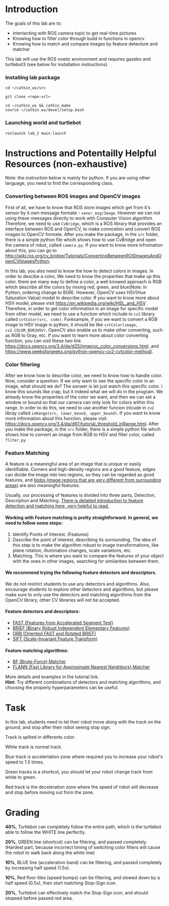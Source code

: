 # Introduction
The goals of this lab are to:
* Intertacting with ROS camera topic to get real-time pictures
* Knowing how to filter color through build in functions in opencv
* Knowing how to match and compare images by feature detecture and matcher

This lab will use the ROS noetic environment and requires gazebo and turtlebot3 (see below for installation instructions)

### Installing lab package
```
cd ~/catkin_ws/src

git clone <repo-url>

cd ~/catkin_ws && catkin_make
source ~/catkin_ws/devel/setup.bash
```

### Launching world and turtlebot
`roslaunch lab_2 main.launch`

# Instructions and Potentailly Helpful Resources (non-exhaustive)

Note: the instruction below is mainly for python. If you are using other language, you need to find the corresponding class. 

### Converting between ROS images and OpenCV images

First of all, we have to know that ROS store images which get from it's sensor by it own message formate - `senor_msg/Image`. However we can not using these meesages directly to work with Computer Vision algorithm. Therefore, we need to use `CvBridge`, which is a ROS library that provides an interface between ROS and OpenCV, to make conncetion and convert ROS images to OpenCV formate. After you make the package, in the `src` folder, there is a simple python file whcih shows how to use CvBridge and open the camera of robot, called `camera.py`. If you want to know more infromation about this, you can go to http://wiki.ros.org/cv_bridge/Tutorials/ConvertingBetweenROSImagesAndOpenCVImagesPython.

In this lab, you also need to know the how to detect colors in images. In order to descibe a color, We need to know the properties that make up this color. there are many way to define a color, a well knowed approach is RGB which describe all the colors by mixing red, green, and blue(Note: in Pyhton, ordering change to BGR). However, OpenCV uses HSV(Hue Saturation Value) model to describe color. If you want to know more about HSV model, please visit https://en.wikipedia.org/wiki/HSL_and_HSV . Therefore, in order to get color information in an image for specific model from other model, we need to use a function which include in `cv2` library called `cvtColor(src, code)`. Forexample, if you we want to convert a RGB image to HSV image in python, it should be like `cvtColor(image, cv2.COLOR_BGR2HSV)`. OpenCV also enable us to make other converting, such as RGB to Gray, etc. If you want to learn more about color converting 
function, you can visit these two link https://docs.opencv.org/3.4/de/d25/imgproc_color_conversions.html ,and https://www.geeksforgeeks.org/python-opencv-cv2-cvtcolor-method/. 

### Color filtering

After we know how to describe color, we need to know how to handle color. Now, consider a question. If we only want to see the specific color in an image, what should we do?  The asnwer is let just watch this specific color. I know this sounds like crap, but it indeed what we will do in the program. We already know the properties of the color we want, and then we can set a window or bound so that our camera can only look for colors within this range. In order to do this, we need to use another funcion inlcude in `cv2` libray called `inRange(src, lower_bound, upper_bound)`. If you want to know more information about this function, please visit https://docs.opencv.org/3.4/da/d97/tutorial_threshold_inRange.html.  After you make the package, in the `src` folder, there is a simple python file whcih shows how to convert an image from RGB to HSV and fliter color, called `fliter.py`.

### Feature Matching

A feature is a meaningful area of an image that is unique or easily identifiable. Corners and high-density regions are a good feature, edges can divide the image into two regions, so they can be regarded as good features, and [blobs (image regions that are very different from surrounding areas)](https://towardsdatascience.com/image-processing-blob-detection-204dc6428dd) are also meaningful features.

Usually, our processing of features is divided into three parts, Detection, Description and Matching. [There is detailed introduction to feature detection and matching here, very helpful to read.](https://medium.com/data-breach/introduction-to-feature-detection-and-matching-65e27179885d)

#### Working with Feature matching is pretty straightforward. In general, we need to follow some steps:
1. Identify Points of Interest. (Features)
2. Describe the point of interest, describing its surrounding. The idea of this step is to make the algorithm robust to image transformations, like plane rotation, illumination changes, scale variations, etc.
3. Matching. This is where you want to compare the features of your object with the ones in other images, searching for similarities between them.

#### We recommend trying the following feature detectors and descriptors. 
We do not restrict students to use any detectors and algorithms. Also, encourage students to explore other detectors and algorithms, but please make sure to only use the detectors and matching algorithms from the OpenCV library, other CV libraries will not be accepted.

#### Feature detectors and descriptors:
- [FAST (Features from Accelerated Segment Test)](https://docs.opencv.org/4.x/df/d0c/tutorial_py_fast.html)
- [BRIEF (Binary Robust Independent Elementary Features)](https://docs.opencv.org/4.x/dc/d7d/tutorial_py_brief.html)
- [ORB (Oriented FAST and Rotated BRIEF)](https://docs.opencv.org/4.x/d1/d89/tutorial_py_orb.html)
- [SIFT (Scale-Invariant Feature Transform)](https://docs.opencv.org/4.x/da/df5/tutorial_py_sift_intro.html)

#### Feature matching algorithms:
- [BF (Brute-Force) Matcher](https://opencv24-python-tutorials.readthedocs.io/en/latest/py_tutorials/py_feature2d/py_matcher/py_matcher.html#basics-of-brute-force-matcher)
- [FLANN (Fast Library for Approximate Nearest Neighbors) Matcher](https://opencv24-python-tutorials.readthedocs.io/en/latest/py_tutorials/py_feature2d/py_matcher/py_matcher.html#flann-based-matcher)

More details and examples in the tutorial link. <br />
**Hint:** Try different combinations of detectors and matching algorithms, and choosing the properly hyperparameters can be useful.

# Task 

In this lab, students need to let their robot move along with the track on the ground, and stop after their robot seeing stop sign. 

Track is splited in differents color.

Whtie track is normal track. 

Blue track is accelertation zone where required you to increase your robot's speed to 1.5 times. 

Green tracks is a shortcut, you should let your robot change track from white to green. 

Red track is the deceleration zone where the speed of robot will decrease and stop before moving out from the zone.

# Grading
**40%**, Turtlebot can completely follow the entire path, which is the turtlebot able to follow the WHITE line perfectly.

**20%**, GREEN line (shortcut) can be filtering, and passed completely. (Hardest part, because incorrect timing of switching color filters will cause the robot to walk back along the white line)

**10%**, BLUE line (acceleration band) can be filtering, and passed completely by increasing half speed (1.5x).

**10%**, Red floor tiles (speed bumps) can be filtering, and slowed down by a half speed (0.5x), then start matching Stop-Sign icon.

**20%**, Turtlebot can effectively match the Stop-Sign icon, and should stopeed before passed red area.
